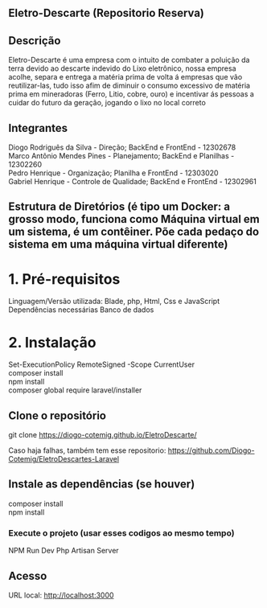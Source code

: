 ## Eletro-Descarte (Repositorio Reserva)


## Descrição
Eletro-Descarte é uma empresa com o intuito de combater a poluição da terra devido ao descarte indevido do Lixo eletrônico, nossa empresa acolhe, separa e entrega a matéria prima de volta á empresas que vão reutilizar-las, tudo isso afim de diminuir o consumo excessivo de matéria prima em mineradoras (Ferro, Litio, cobre, ouro) e incentivar ás pessoas a cuidar do futuro da geração, jogando o lixo no local correto

## Integrantes

Diogo Rodriguês da Silva - Direção; BackEnd e FrontEnd  - 12302678  \
Marco Antônio Mendes Pines - Planejamento; BackEnd e Planilhas - 12302260  \
Pedro Henrique - Organização; Planilha e FrontEnd - 12303020  \
Gabriel Henrique - Controle de Qualidade; BackEnd e FrontEnd - 12302961 

## Estrutura de Diretórios (é tipo um Docker: a grosso modo, funciona como Máquina virtual em um sistema, é um contêiner. Põe cada pedaço do sistema em uma máquina virtual diferente)

# 1. Pré-requisitos
Linguagem/Versão utilizada: Blade, php, Html, Css e JavaScript Dependências necessárias Banco de dados

# 2. Instalação
Set-ExecutionPolicy RemoteSigned -Scope CurrentUser  \
composer install  \
npm install  \
composer global require laravel/installer 

## Clone o repositório
git clone https://diogo-cotemig.github.io/EletroDescarte/


Caso haja falhas, também tem esse repositorio:
https://github.com/Diogo-Cotemig/EletroDescartes-Laravel
## Instale as dependências (se houver)
composer install  \
npm install 

### Execute o projeto (usar esses codigos ao mesmo tempo)
NPM Run Dev
Php Artisan Server

## Acesso
URL local: [http://localhost:3000](http://127.0.0.1:8000/)


